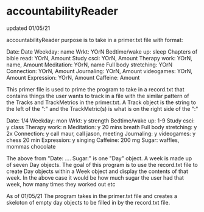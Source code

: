 # accountabilityReader
updated 01/05/21

accountabilityReader purpose is to take in a primer.txt file with format: 

Date: Date
Weekday: name
Wrkt: YOrN
Bedtime/wake up: sleep
Chapters of bible read: YOrN, Amount
Study csci: YOrN, Amount
Therapy work: YOrN, name, Amount
Meditation: YOrN, name 
Full body stretching: YOrN
Connection: YOrN, Amount
Journaling: YOrN, Amount
videogames: YOrN, Amount
Expression: YOrN, Amount
Caffeine: Amount

This primer file is used to prime the program to take in a record.txt that contains things the user wants to track in a
file with the similar pattern of the Tracks and TrackMetrics in the primer.txt. 
A Track object is the string to the left of the ":" and the
TrackMetric(s) is what is on the right side of the ":"

Date: 1/4
Weekday: mon
Wrkt: y strength
Bedtime/wake up: 1-9 
Study csci: y class
Therapy work: n
Meditation: y 20 mins breath
Full body stretching: y 2x
Connection: y call maur, call jason, meeting 
Journaling: y
videogames: y chess 20 min
Expression: y singing
Caffeine: 200 mg
Sugar: waffles, mommas chocolate

The above from "Date: .... Sugar:" is one "Day" object. A week is made up of seven Day objects.
The goal of this program is to use the record.txt file to create Day objects within a Week object and 
display the contents of that week. In the above case it would be how much sugar the user had that week, how many times they worked out etc

As of 01/05/21 The program takes in the primer.txt file and creates a skeloton of empty day objects to be filled in by the record.txt file.
